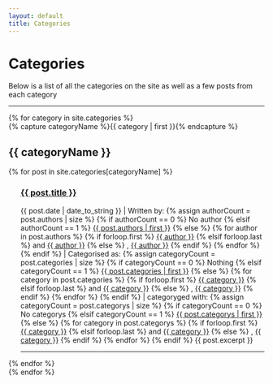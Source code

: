 ```yaml
---
layout: default
title: Categories
---
```

<h1>Categories</h1>
Below is a list of all the categories on the site as well as a few posts from each category
<hr>
{% for category in site.categories %}
  <div class="blogList">
    {% capture categoryName %}{{ category | first }}{% endcapture %}
    <div id="#{{ categoryName | slugize }}"></div>
    <h2 class="categoryHead">{{ categoryName }}</h2>
    <a name="{{ categoryName | slugize }}"></a>
    {% for post in site.categories[categoryName] %}
        <ul>
            <h3><a href="{{ post.url }}">{{ post.title }}</a></h3>
            {{ post.date | date_to_string }} | Written by: 
  {% assign authorCount = post.authors | size %}
    {% if authorCount == 0 %}
        No author
    {% elsif authorCount == 1 %}
    <a href="/authors/{{ post.authors | first }}">{{ post.authors | first }}</a>
        {% else %}
            {% for author in post.authors %}
                {% if forloop.first %}
                    <a href="/authors/{{ author }}">{{ author }}</a>
                {% elsif forloop.last %}
                    and <a href="/authors/{{ author }}">{{ author }}</a>
                {% else %}
                    , <a href="/authors/{{ author }}">{{ author }}</a>
        {% endif %}
    {% endfor %}
{% endif %} | Categorised as: 
{% assign categoryCount = post.categories | size %}
    {% if categoryCount == 0 %}
        Nothing
    {% elsif categoryCount == 1 %}
    <a href="/category/{{ post.categories | first  | downcase }}">{{ post.categories | first }}</a>
        {% else %}
            {% for category in post.categories %}
                {% if forloop.first %}
                    <a href="/category/{{ category | downcase }}">{{ category }}</a>
                {% elsif forloop.last %}
                    and <a href="/category/{{ category | downcase }}">{{ category }}</a>
                {% else %}
                    , <a href="/category/{{ category | downcase }}">{{ category }}</a>
        {% endif %}
    {% endfor %}
{% endif %} | categoryged with:
{% assign categoryCount = post.categorys | size %}
    {% if categoryCount == 0 %}
        No categorys
    {% elsif categoryCount == 1 %}
    <a href="/category/#{{ post.categorys | first }}">{{ post.categorys | first }}</a>
        {% else %}
            {% for category in post.categorys %}
                {% if forloop.first %}
                    <a href="/category/#{{ category }}">{{ category }}</a>
                {% elsif forloop.last %}
                    and <a href="/category/#{{ category  }}">{{ category }}</a>
                {% else %}
                    , <a href="/category/#{{ category  }}">{{ category }}</a>
        {% endif %}
    {% endfor %}
{% endif %}
                {{ post.excerpt }}
      <hr>
      </ul>
    {% endfor %}
  </div>
{% endfor %}
